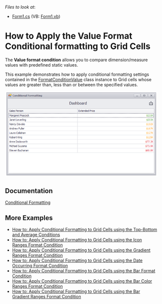 <!-- default file list -->
*Files to look at*:

* [Form1.cs](./CS/Dashboard_ConditionalFormatting_Grid/Form1.cs) (VB: [Form1.vb](./VB/Dashboard_ConditionalFormatting_Grid/Form1.vb))
<!-- default file list end -->
# How to Apply the Value Format Conditional formatting to Grid Cells


The **Value format condition** allows you to compare dimension/measure values with predefined static values.

This example demonstrates how to apply conditional formatting settings contained in the [FormatConditionValue](https://docs.devexpress.com/Dashboard/DevExpress.DashboardCommon.FormatConditionValue) class instance to Grid cells whose values are greater than, less than or between the specified values.

![screenshot](/images/screenshot.png)

## Documentation

[Conditional Formatting](https://docs.devexpress.com/Dashboard/402204)

## More Examples

* [How to: Apply Conditional Formatting to Grid Cells using the Top-Bottom and Average Conditions](https://github.com/DevExpress-Examples/how-to-apply-conditional-formatting-to-grid-cells-using-the-top-bottom-average-conditions-t259930)
* [How to: Apply Conditional Formatting to Grid Cells using the Icon Ranges Format Condition](https://github.com/DevExpress-Examples/how-to-apply-conditional-formatting-to-grid-cells-using-the-icon-ranges-format-condition-t259991)
* [How to: Apply Conditional Formatting to Grid Cells using the Gradient Ranges Format Condition](https://github.com/DevExpress-Examples/how-to-apply-conditional-formatting-to-grid-cells-using-the-gradient-ranges-condition-t260005)
* [How to: Apply Conditional Formatting to Grid Cells using the Date Occurring Format Condition](https://github.com/DevExpress-Examples/how-to-apply-conditional-formatting-to-grid-cells-using-the-date-occurring-format-condition-t267749)
* [How to: Apply Conditional Formatting to Grid Cells using the Bar Format Condition](https://github.com/DevExpress-Examples/how-to-apply-conditional-formatting-to-grid-cells-using-the-bar-format-condition-t304315)
* [How to: Apply Conditional Formatting to Grid Cells using the Bar Color Ranges Format Condition](https://github.com/DevExpress-Examples/how-to-apply-conditional-formatting-to-grid-cells-using-the-bar-color-ranges-condition-t304349)
* [How to: Apply Conditional Formatting to Grid Cells using the Bar Gradient Ranges Format Condition](https://github.com/DevExpress-Examples/how-to-apply-conditional-formatting-to-grid-cells-using-the-bar-gradient-ranges-condition-t304367)


